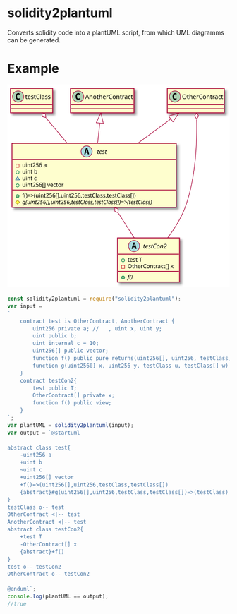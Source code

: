 # solidity2plantuml
Converts solidity code into a plantUML script, from which UML diagramms can be generated.

# Example

![Alt text](https://raw.githubusercontent.com/MaxWdeMon/solidity2plantuml/master/plantUML.svg?sanitize=true)


```javascript
const solidity2plantuml = require("solidity2plantuml");
var input = 
`
    contract test is OtherContract, AnotherContract {
        uint256 private a; //   , uint x, uint y;
        uint public b;
        uint internal c = 10;
        uint256[] public vector;
        function f() public pure returns(uint256[], uint256, testClass, testClass[]){}
        function g(uint256[] x, uint256 y, testClass u, testClass[] w) external view returns(testClass) ;
    }
    contract testCon2{
        test public T;
        OtherContract[] private x;
        function f() public view;
    }
`;
var plantUML = solidity2plantuml(input);
var output = `@startuml

abstract class test{
	-uint256 a
	+uint b
	~uint c
	+uint256[] vector
	+f()=>(uint256[],uint256,testClass,testClass[])
	{abstract}#g(uint256[],uint256,testClass,testClass[])=>(testClass)
}
testClass o-- test
OtherContract <|-- test
AnotherContract <|-- test
abstract class testCon2{
	+test T
	-OtherContract[] x
	{abstract}+f()
}
test o-- testCon2
OtherContract o-- testCon2

@enduml`;
console.log(plantUML == output);
//true
```
